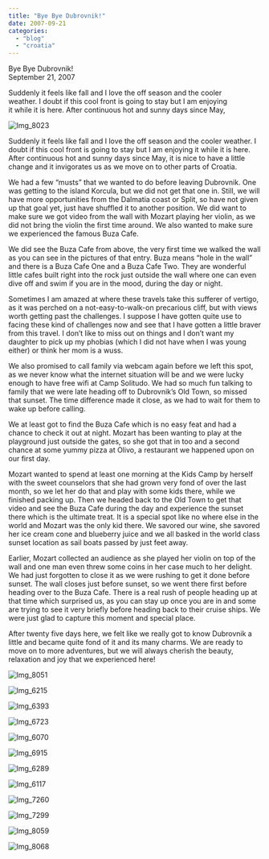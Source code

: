```yaml
---
title: "Bye Bye Dubrovnik!"
date: 2007-09-21
categories: 
  - "blog"
  - "croatia"
---
```


Bye Bye Dubrovnik!  
September 21, 2007

Suddenly it feels like fall and I love the off season and the cooler  
weather. I doubt if this cool front is going to stay but I am enjoying  
it while it is here. After continuous hot and sunny days since May,

<!--more-->

![Img_8023](https://pub-ac94b3f306b24c0dba4238943c97f2e1.r2.dev/photos/uncategorized/2008/02/26/img_8023.png)

Suddenly it feels like fall and I love the off season and the cooler weather. I doubt if this cool front is going to stay but I am enjoying it while it is here. After continuous hot and sunny days since May, it is nice to have a little change and it invigorates us as we move on to other parts of Croatia.

We had a few “musts” that we wanted to do before leaving Dubrovnik. One was getting to the island Korcula, but we did not get that one in. Still, we will have more opportunities from the Dalmatia coast or Split, so have not given up that goal yet, just have shuffled it to another position. We did want to make sure we got video from the wall with Mozart playing her violin, as we did not bring the violin the first time around. We also wanted to make sure we experienced the famous Buza Cafe.

We did see the Buza Cafe from above, the very first time we walked the wall as you can see in the pictures of that entry. Buza means “hole in the wall” and there is a Buza Cafe One and a Buza Cafe Two. They are wonderful little cafes built right into the rock just outside the wall where one can even dive off and swim if you are in the mood, during the day or night.

Sometimes I am amazed at where these travels take this sufferer of vertigo, as it was perched on a not-easy-to-walk-on precarious cliff, but with views worth getting past the challenges. I suppose I have gotten quite use to facing these kind of challenges now and see that I have gotten a little braver from this travel. I don’t like to miss out on things and I don’t want my daughter to pick up my phobias (which I did not have when I was young either) or think her mom is a wuss.

We also promised to call family via webcam again before we left this spot, as we never know what the internet situation will be and we were lucky enough to have free wifi at Camp Solitudo. We had so much fun talking to family that we were late heading off to Dubrovnik’s Old Town, so missed that sunset. The time difference made it close, as we had to wait for them to wake up before calling.

We at least got to find the Buza Cafe which is no easy feat and had a chance to check it out at night. Mozart has been wanting to play at the playground just outside the gates, so she got that in too and a second chance at some yummy pizza at Olivo, a restaurant we happened upon on our first day.

Mozart wanted to spend at least one morning at the Kids Camp by herself with the sweet counselors that she had grown very fond of over the last month, so we let her do that and play with some kids there, while we finished packing up. Then we headed back to the Old Town to get that video and see the Buza Cafe during the day and experience the sunset there which is the ultimate treat. It is a special spot like no where else in the world and Mozart was the only kid there. We savored our wine, she savored her ice cream cone and blueberry juice and we all basked in the world class sunset location as sail boats passed by just feet away.

Earlier, Mozart collected an audience as she played her violin on top of the wall and one man even threw some coins in her case much to her delight. We had just forgotten to close it as we were rushing to get it done before sunset. The wall closes just before sunset, so we went there first before heading over to the Buza Cafe. There is a real rush of people heading up at that time which surprised us, as you can stay up once you are in and some are trying to see it very briefly before heading back to their cruise ships. We were just glad to capture this moment and special place.

After twenty five days here, we felt like we really got to know Dubrovnik a little and became quite fond of it and its many charms. We are ready to move on to more adventures, but we will always cherish the beauty, relaxation and joy that we experienced here!

![Img_8051](https://pub-ac94b3f306b24c0dba4238943c97f2e1.r2.dev/photos/uncategorized/2008/02/26/img_8051.png)

![Img_6215](https://pub-ac94b3f306b24c0dba4238943c97f2e1.r2.dev/photos/uncategorized/2008/02/26/img_6215.png)

![Img_6393](https://pub-ac94b3f306b24c0dba4238943c97f2e1.r2.dev/photos/uncategorized/2008/02/26/img_6393.png)

![Img_6723](https://pub-ac94b3f306b24c0dba4238943c97f2e1.r2.dev/photos/uncategorized/2008/02/26/img_6723.png)

![Img_6070](https://pub-ac94b3f306b24c0dba4238943c97f2e1.r2.dev/photos/uncategorized/2008/02/26/img_6070.png)

![Img_6915](https://pub-ac94b3f306b24c0dba4238943c97f2e1.r2.dev/photos/uncategorized/2008/02/26/img_6915.png)

![Img_6289](https://pub-ac94b3f306b24c0dba4238943c97f2e1.r2.dev/photos/uncategorized/2008/02/26/img_6289.png)

![Img_6117](https://pub-ac94b3f306b24c0dba4238943c97f2e1.r2.dev/photos/uncategorized/2008/02/26/img_6117.png)

![Img_7260](https://pub-ac94b3f306b24c0dba4238943c97f2e1.r2.dev/photos/uncategorized/2008/02/26/img_7260.png)

![Img_7299](https://pub-ac94b3f306b24c0dba4238943c97f2e1.r2.dev/photos/uncategorized/2008/02/26/img_7299.png)

![Img_8059](https://pub-ac94b3f306b24c0dba4238943c97f2e1.r2.dev/photos/uncategorized/2008/02/26/img_8059.png)

![Img_8068](https://pub-ac94b3f306b24c0dba4238943c97f2e1.r2.dev/photos/uncategorized/2008/02/26/img_8068.png)
